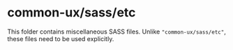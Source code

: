 # common-ux/sass/etc

This folder contains miscellaneous SASS files. Unlike `"common-ux/sass/etc"`, these files
need to be used explicitly.
